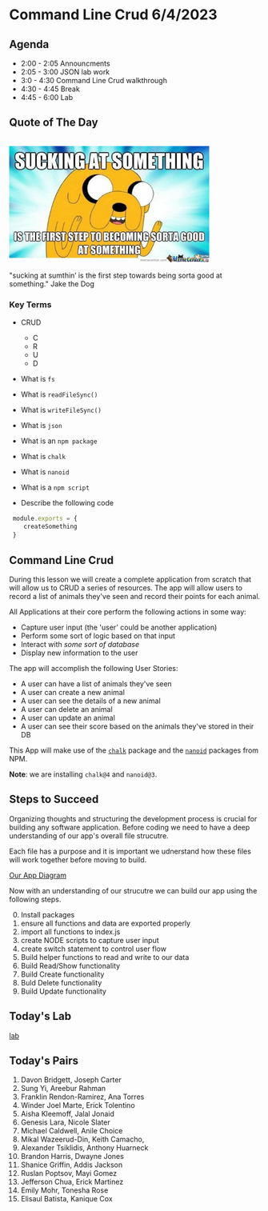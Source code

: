# Command Line Crud 6/4/2023

## Agenda

* 2:00 - 2:05 Announcments 
* 2:05 - 3:00 JSON lab work
* 3:0 - 4:30 Command Line Crud walkthrough
* 4:30 - 4:45 Break
* 4:45 - 6:00 Lab

## Quote of The Day
<br>
<img src ="jake-the-dog.jpeg" width=400>

"sucking at sumthin’ is the first step towards being sorta good at something." Jake the Dog


### Key Terms

- CRUD
    - C
    - R
    - U
    - D

- What is `fs`

- What is `readFileSync()`

- What is `writeFileSync()`

- What is `json`

- What is an `npm package`

- What is `chalk`

- What is `nanoid`

- What is a `npm script`

- Describe the following code

```js
 module.exports = {
    createSomething
 }
```
## Command Line Crud

During this lesson we will create a complete application from scratch that will allow us to CRUD a series of resources.  The app will allow users to record a list of animals they've seen and record their points for each animal.

All Applications at their core perform the following actions in some way:

* Capture user input (the 'user' could be another application)
* Perform some sort of logic based on that input
* Interact with _some sort of database_
* Display new information to the user


The app will accomplish the following User Stories:

* A user can have a list of animals they've seen
* A user can create a new animal
* A user can see the details of a new animal
* A user can delete an animal
* A user can update an animal
* A user can see their score based on the animals they've stored in their DB

This App will make use of the [`chalk`](https://www.npmjs.com/package/chalk) package and the [`nanoid`](https://www.npmjs.com/package/nanoid) packages from NPM.

**Note**: we are installing `chalk@4` and `nanoid@3`.  

## Steps to Succeed
Organizing thoughts and structuring the development process is crucial for building any software application. Before coding we need to have a deep understanding of our app's overall file strucutre.  

Each file has a purpose and it is important we udnerstand how these files will work together before moving to build.

[Our App Diagram](https://miro.com/welcomeonboard/QThEbzZvSW90WEFYdnZISHFXSk9VTmZlUk9qeU5QZnVSOENCdTE1VERWcnVEWjQ2Slc1YUpIRUEyQkE4cEdkVHwzMDc0NDU3MzY3NTczMzc0OTc2fDI=?share_link_id=870439321835)

Now with an understanding of our strucutre we can build our app using the following steps.

0. Install packages
1. ensure all functions and data are exported properly
2. import all functions to index.js
3. create NODE scripts to capture user input
4. create switch statement to control user flow
5. Build helper functions to read and write to our data
6. Build Read/Show functionality
7. Build Create functionality
9. Buld Delete functionality
8. Build Update functionality




## Today's Lab
[lab](https://github.com/10-2-pursuit/lab-command-line-crud-application)







## Today's Pairs

1. Davon Bridgett, Joseph Carter
2. Sung Yi, Areebur Rahman
3. Franklin Rendon-Ramirez, Ana Torres
4. Winder Joel Marte, Erick Tolentino
5.  Aisha Kleemoff, Jalal Jonaid
6. Genesis Lara,  Nicole Slater
7. Michael Caldwell, Anile Choice
8. Mikal Wazeerud-Din, Keith Camacho, 
9. Alexander Tsiklidis, Anthony Huarneck
10. Brandon Harris, Dwayne Jones
11. Shanice Griffin, Addis Jackson
12. Ruslan Poptsov, Mayi Gomez
13. Jefferson Chua, Erick Martinez
14. Emily Mohr, Tonesha Rose
15. Elisaul Batista, Kanique Cox
